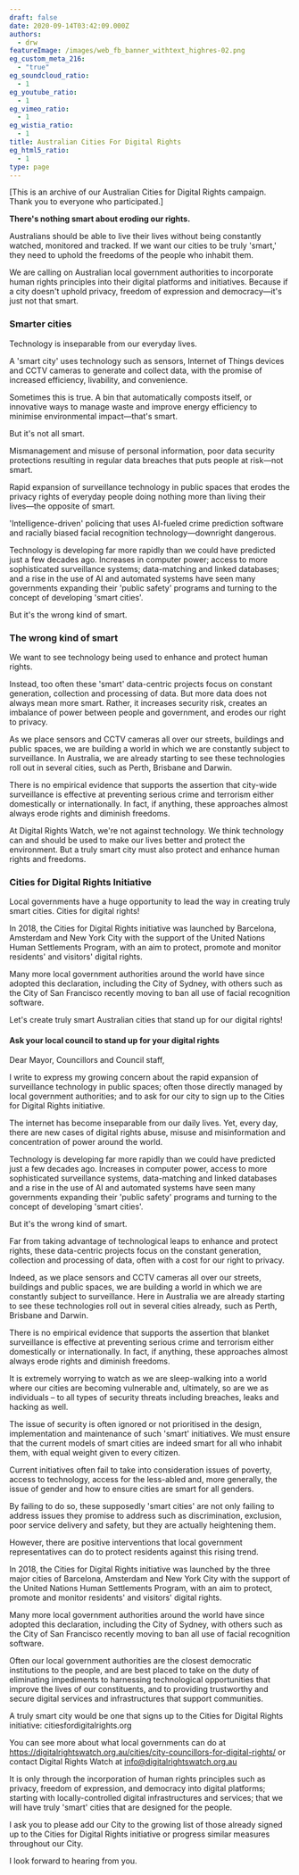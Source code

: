```yaml
---
draft: false
date: 2020-09-14T03:42:09.000Z
authors:
  - drw
featureImage: /images/web_fb_banner_withtext_highres-02.png
eg_custom_meta_216:
  - "true"
eg_soundcloud_ratio:
  - 1
eg_youtube_ratio:
  - 1
eg_vimeo_ratio:
  - 1
eg_wistia_ratio:
  - 1
title: Australian Cities For Digital Rights
eg_html5_ratio:
  - 1
type: page
---
```

\[This is an archive of our Australian Cities for Digital Rights campaign. Thank you to everyone who participated.]

**There's nothing smart about eroding our rights.**

Australians should be able to live their lives without being constantly watched, monitored and tracked. If we want our cities to be truly 'smart,' they need to uphold the freedoms of the people who inhabit them.

We are calling on Australian local government authorities to incorporate human rights principles into their digital platforms and initiatives. Because if a city doesn't uphold privacy, freedom of expression and democracy―it's just not that smart.

### Smarter cities

Technology is inseparable from our everyday lives.

A 'smart city' uses technology such as sensors, Internet of Things devices and CCTV cameras to generate and collect data, with the promise of increased efficiency, livability, and convenience.

Sometimes this is true. A bin that automatically composts itself, or innovative ways to manage waste and improve energy efficiency to minimise environmental impact―that's smart.

But it's not all smart.

Mismanagement and misuse of personal information, poor data security protections resulting in regular data breaches that puts people at risk―not smart.

Rapid expansion of surveillance technology in public spaces that erodes the privacy rights of everyday people doing nothing more than living their lives―the opposite of smart.

'Intelligence-driven' policing that uses AI-fueled crime prediction software and racially biased facial recognition technology―downright dangerous.

Technology is developing far more rapidly than we could have predicted just a few decades ago. Increases in computer power; access to more sophisticated surveillance systems; data-matching and linked databases; and a rise in the use of AI and automated systems have seen many governments expanding their 'public safety' programs and turning to the concept of developing 'smart cities'.

But it's the wrong kind of smart.

### The wrong kind of smart

We want to see technology being used to enhance and protect human rights.

Instead, too often these 'smart' data-centric projects focus on constant generation, collection and processing of data. But more data does not always mean more smart. Rather, it increases security risk, creates an imbalance of power between people and government, and erodes our right to privacy.

As we place sensors and CCTV cameras all over our streets, buildings and public spaces, we are building a world in which we are constantly subject to surveillance. In Australia, we are already starting to see these technologies roll out in several cities, such as Perth, Brisbane and Darwin.

There is no empirical evidence that supports the assertion that city-wide surveillance is effective at preventing serious crime and terrorism either domestically or internationally. In fact, if anything, these approaches almost always erode rights and diminish freedoms.

At Digital Rights Watch, we're not against technology. We think technology can and should be used to make our lives better and protect the environment. But a truly smart city must also protect and enhance human rights and freedoms.

### Cities for Digital Rights Initiative

Local governments have a huge opportunity to lead the way in creating truly smart cities. Cities for digital rights!

In 2018, the Cities for Digital Rights initiative was launched by Barcelona, Amsterdam and New York City with the support of the United Nations Human Settlements Program, with an aim to protect, promote and monitor residents' and visitors' digital rights.

Many more local government authorities around the world have since adopted this declaration, including the City of Sydney, with others such as the City of San Francisco recently moving to ban all use of facial recognition software.

Let's create truly smart Australian cities that stand up for our digital rights!

#### Ask your local council to stand up for your digital rights

Dear Mayor, Councillors and Council staff,

I write to express my growing concern about the rapid expansion of surveillance technology in public spaces; often those directly managed by local government authorities; and to ask for our city to sign up to the Cities for Digital Rights initiative.

The internet has become inseparable from our daily lives. Yet, every day, there are new cases of digital rights abuse, misuse and misinformation and concentration of power around the world.

Technology is developing far more rapidly than we could have predicted just a few decades ago. Increases in computer power, access to more sophisticated surveillance systems, data-matching and linked databases and a rise in the use of AI and automated systems have seen many governments expanding their 'public safety' programs and turning to the concept of developing 'smart cities'.

But it's the wrong kind of smart.

Far from taking advantage of technological leaps to enhance and protect rights, these data-centric projects focus on the constant generation, collection and processing of data, often with a cost for our right to privacy.

Indeed, as we place sensors and CCTV cameras all over our streets, buildings and public spaces, we are building a world in which we are constantly subject to surveillance. Here in Australia we are already starting to see these technologies roll out in several cities already, such as Perth, Brisbane and Darwin.

There is no empirical evidence that supports the assertion that blanket surveillance is effective at preventing serious crime and terrorism either domestically or internationally. In fact, if anything, these approaches almost always erode rights and diminish freedoms.

It is extremely worrying to watch as we are sleep-walking into a world where our cities are becoming vulnerable and, ultimately, so are we as individuals &#8211; to all types of security threats including breaches, leaks and hacking as well.

The issue of security is often ignored or not prioritised in the design, implementation and maintenance of such 'smart' initiatives. We must ensure that the current models of smart cities are indeed smart for all who inhabit them, with equal weight given to every citizen.

Current initiatives often fail to take into consideration issues of poverty, access to technology, access for the less-abled and, more generally, the issue of gender and how to ensure cities are smart for all genders.

By failing to do so, these supposedly 'smart cities' are not only failing to address issues they promise to address such as discrimination, exclusion, poor service delivery and safety, but they are actually heightening them.

However, there are positive interventions that local government representatives can do to protect residents against this rising trend.

In 2018, the Cities for Digital Rights initiative was launched by the three major cities of Barcelona, Amsterdam and New York City with the support of the United Nations Human Settlements Program, with an aim to protect, promote and monitor residents' and visitors' digital rights.

Many more local government authorities around the world have since adopted this declaration, including the City of Sydney, with others such as the City of San Francisco recently moving to ban all use of facial recognition software.

Often our local government authorities are the closest democratic institutions to the people, and are best placed to take on the duty of eliminating impediments to harnessing technological opportunities that improve the lives of our constituents, and to providing trustworthy and secure digital services and infrastructures that support communities.

A truly smart city would be one that signs up to the Cities for Digital Rights initiative: citiesfordigitalrights.org

You can see more about what local governments can do at https://digitalrightswatch.org.au/cities/city-councillors-for-digital-rights/ or contact Digital Rights Watch at info@digitalrightswatch.org.au

It is only through the incorporation of human rights principles such as privacy, freedom of expression, and democracy into digital platforms; starting with locally-controlled digital infrastructures and services; that we will have truly 'smart' cities that are designed for the people.

I ask you to please add our City to the growing list of those already signed up to the Cities for Digital Rights initiative or progress similar measures throughout our City.

I look forward to hearing from you.